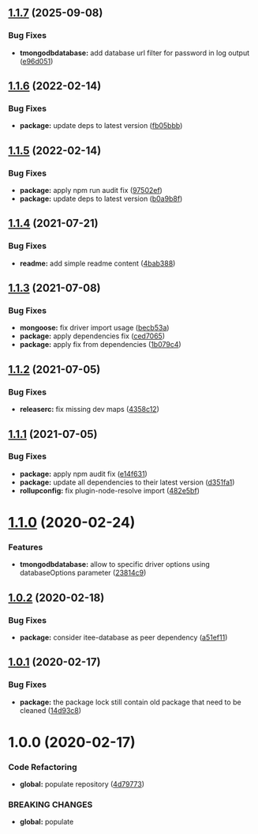 ## [1.1.7](https://github.com/Itee/itee-mongodb/compare/v1.1.6...v1.1.7) (2025-09-08)


### Bug Fixes

* **tmongodbdatabase:** add database url filter for password in log output ([e96d051](https://github.com/Itee/itee-mongodb/commit/e96d051c1f5d0542a1e0b6c8ec13a7520de946e4))

## [1.1.6](https://github.com/Itee/itee-mongodb/compare/v1.1.5...v1.1.6) (2022-02-14)


### Bug Fixes

* **package:** update deps to latest version ([fb05bbb](https://github.com/Itee/itee-mongodb/commit/fb05bbbc03fead0c4d735bb0f1ca2ac5b81b3780))

## [1.1.5](https://github.com/Itee/itee-mongodb/compare/v1.1.4...v1.1.5) (2022-02-14)


### Bug Fixes

* **package:** apply npm run audit fix ([97502ef](https://github.com/Itee/itee-mongodb/commit/97502ef2c8818038d4f2bfb721223d6dcb2c53d1))
* **package:** update deps to latest version ([b0a9b8f](https://github.com/Itee/itee-mongodb/commit/b0a9b8f0b2c45420df2341eb3303cbf3c5f43132))

## [1.1.4](https://github.com/Itee/itee-mongodb/compare/v1.1.3...v1.1.4) (2021-07-21)


### Bug Fixes

* **readme:** add simple readme content ([4bab388](https://github.com/Itee/itee-mongodb/commit/4bab388861e96119ff69eb34e6a72bf737e54aca))

## [1.1.3](https://github.com/Itee/itee-mongodb/compare/v1.1.2...v1.1.3) (2021-07-08)


### Bug Fixes

* **mongoose:** fix driver import usage ([becb53a](https://github.com/Itee/itee-mongodb/commit/becb53a70b060d737f11461a5490589e04abc263))
* **package:** apply dependencies fix ([ced7065](https://github.com/Itee/itee-mongodb/commit/ced7065d220eda913e78cd362d7a31d2da8cdc55))
* **package:** apply fix from dependencies ([1b079c4](https://github.com/Itee/itee-mongodb/commit/1b079c43a8127eee4ef72e45ae6f647ab82806c4))

## [1.1.2](https://github.com/Itee/itee-mongodb/compare/v1.1.1...v1.1.2) (2021-07-05)


### Bug Fixes

* **releaserc:** fix missing dev maps ([4358c12](https://github.com/Itee/itee-mongodb/commit/4358c12c1a8d8697263e0126d485ba496aae2f03))

## [1.1.1](https://github.com/Itee/itee-mongodb/compare/v1.1.0...v1.1.1) (2021-07-05)


### Bug Fixes

* **package:** apply npm audit fix ([e14f631](https://github.com/Itee/itee-mongodb/commit/e14f6316a2f0941b30b30663b682d4fef5fea27d))
* **package:** update all dependencies to their latest version ([d351fa1](https://github.com/Itee/itee-mongodb/commit/d351fa1886de758f3a51d9671fbb8230f0f6b7b4))
* **rollupconfig:** fix plugin-node-resolve import ([482e5bf](https://github.com/Itee/itee-mongodb/commit/482e5bfe47a6c420b4050a7115b8fb9d1654bf6d))

# [1.1.0](https://github.com/Itee/itee-mongodb/compare/v1.0.2...v1.1.0) (2020-02-24)


### Features

* **tmongodbdatabase:** allow to specific driver options using databaseOptions parameter ([23814c9](https://github.com/Itee/itee-mongodb/commit/23814c98ab5b3554ad0437145e340b448864e045))

## [1.0.2](https://github.com/Itee/itee-mongodb/compare/v1.0.1...v1.0.2) (2020-02-18)


### Bug Fixes

* **package:** consider itee-database as peer dependency ([a51ef11](https://github.com/Itee/itee-mongodb/commit/a51ef11ee4a15482cdc7e1988fb1b973590b2855))

## [1.0.1](https://github.com/Itee/itee-mongodb/compare/v1.0.0...v1.0.1) (2020-02-17)


### Bug Fixes

* **package:** the package lock still contain old package that need to be cleaned ([14d93c8](https://github.com/Itee/itee-mongodb/commit/14d93c84cca53cba3405baf9fa4462f3bf3b6201))

# 1.0.0 (2020-02-17)


### Code Refactoring

* **global:** populate repository ([4d79773](https://github.com/Itee/itee-mongodb/commit/4d7977364adb4cb76f11cf7811ef3b973ae7cd3c))


### BREAKING CHANGES

* **global:** populate
